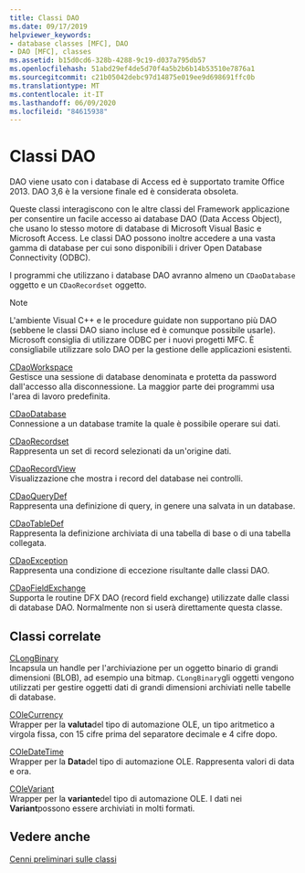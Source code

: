 ```yaml
---
title: Classi DAO
ms.date: 09/17/2019
helpviewer_keywords:
- database classes [MFC], DAO
- DAO [MFC], classes
ms.assetid: b15d0cd6-328b-4288-9c19-d037a795db57
ms.openlocfilehash: 51abd29ef4de5d70f4a5b2b6b14b53510e7876a1
ms.sourcegitcommit: c21b05042debc97d14875e019ee9d698691ffc0b
ms.translationtype: MT
ms.contentlocale: it-IT
ms.lasthandoff: 06/09/2020
ms.locfileid: "84615938"
---
```

# <a name="dao-classes"></a>Classi DAO

DAO viene usato con i database di Access ed è supportato tramite Office 2013. DAO 3,6 è la versione finale ed è considerata obsoleta.

Queste classi interagiscono con le altre classi del Framework applicazione per consentire un facile accesso ai database DAO (Data Access Object), che usano lo stesso motore di database di Microsoft Visual Basic e Microsoft Access. Le classi DAO possono inoltre accedere a una vasta gamma di database per cui sono disponibili i driver Open Database Connectivity (ODBC).

I programmi che utilizzano i database DAO avranno almeno un `CDaoDatabase` oggetto e un `CDaoRecordset` oggetto.

> [!NOTE]
> L'ambiente Visual C++ e le procedure guidate non supportano più DAO (sebbene le classi DAO siano incluse ed è comunque possibile usarle). Microsoft consiglia di utilizzare ODBC per i nuovi progetti MFC. È consigliabile utilizzare solo DAO per la gestione delle applicazioni esistenti.

[CDaoWorkspace](reference/cdaoworkspace-class.md)<br/>
Gestisce una sessione di database denominata e protetta da password dall'accesso alla disconnessione. La maggior parte dei programmi usa l'area di lavoro predefinita.

[CDaoDatabase](reference/cdaodatabase-class.md)<br/>
Connessione a un database tramite la quale è possibile operare sui dati.

[CDaoRecordset](reference/cdaorecordset-class.md)<br/>
Rappresenta un set di record selezionati da un'origine dati.

[CDaoRecordView](reference/cdaorecordview-class.md)<br/>
Visualizzazione che mostra i record del database nei controlli.

[CDaoQueryDef](reference/cdaoquerydef-class.md)<br/>
Rappresenta una definizione di query, in genere una salvata in un database.

[CDaoTableDef](reference/cdaotabledef-class.md)<br/>
Rappresenta la definizione archiviata di una tabella di base o di una tabella collegata.

[CDaoException](reference/cdaoexception-class.md)<br/>
Rappresenta una condizione di eccezione risultante dalle classi DAO.

[CDaoFieldExchange](reference/cdaofieldexchange-class.md)<br/>
Supporta le routine DFX DAO (record field exchange) utilizzate dalle classi di database DAO. Normalmente non si userà direttamente questa classe.

## <a name="related-classes"></a>Classi correlate

[CLongBinary](reference/clongbinary-class.md)<br/>
Incapsula un handle per l'archiviazione per un oggetto binario di grandi dimensioni (BLOB), ad esempio una bitmap. `CLongBinary`gli oggetti vengono utilizzati per gestire oggetti dati di grandi dimensioni archiviati nelle tabelle di database.

[COleCurrency](reference/colecurrency-class.md)<br/>
Wrapper per la **valuta**del tipo di automazione OLE, un tipo aritmetico a virgola fissa, con 15 cifre prima del separatore decimale e 4 cifre dopo.

[COleDateTime](../atl-mfc-shared/reference/coledatetime-class.md)<br/>
Wrapper per la **Data**del tipo di automazione OLE. Rappresenta valori di data e ora.

[COleVariant](reference/colevariant-class.md)<br/>
Wrapper per la **variante**del tipo di automazione OLE. I dati nei **Variant**possono essere archiviati in molti formati.

## <a name="see-also"></a>Vedere anche

[Cenni preliminari sulle classi](class-library-overview.md)

